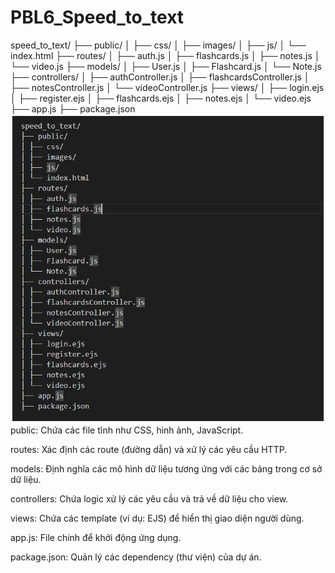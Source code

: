 # PBL6_Speed_to_text

speed_to_text/
├── public/
│ ├── css/
│ ├── images/
│ ├── js/
│ └── index.html
├── routes/
│ ├── auth.js
│ ├── flashcards.js
│ ├── notes.js
│ └── video.js
├── models/
│ ├── User.js
│ ├── Flashcard.js
│ └── Note.js
├── controllers/
│ ├── authController.js
│ ├── flashcardsController.js
│ ├── notesController.js
│ └── videoController.js
├── views/
│ ├── login.ejs
│ ├── register.ejs
│ ├── flashcards.ejs
│ ├── notes.ejs
│ └── video.ejs
├── app.js
├── package.json
![alt text](image.png)
public: Chứa các file tĩnh như CSS, hình ảnh, JavaScript.

routes: Xác định các route (đường dẫn) và xử lý các yêu cầu HTTP.

models: Định nghĩa các mô hình dữ liệu tương ứng với các bảng trong cơ sở dữ liệu.

controllers: Chứa logic xử lý các yêu cầu và trả về dữ liệu cho view.

views: Chứa các template (ví dụ: EJS) để hiển thị giao diện người dùng.

app.js: File chính để khởi động ứng dụng.

package.json: Quản lý các dependency (thư viện) của dự án.
